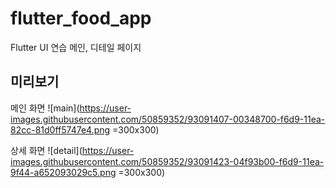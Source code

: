 # flutter_food_app

Flutter UI 연습 메인, 디테일 페이지

## 미리보기 

메인 화면
![main](https://user-images.githubusercontent.com/50859352/93091407-00348700-f6d9-11ea-82cc-81d0ff5747e4.png =300x300)

상세 화면
![detail](https://user-images.githubusercontent.com/50859352/93091423-04f93b00-f6d9-11ea-9f44-a652093029c5.png =300x300)
